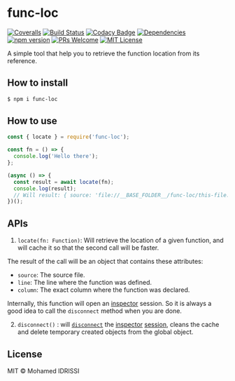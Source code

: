 # func-loc

[![Coveralls][coverage-badge]][coverage]
[![Build Status][travis-badge]][travis]
[![Codacy Badge][codacy-badge]][codacy]
[![Dependencies][dependencies-badge]][dependencies]
[![npm version][npm-badge]][npm]
[![PRs Welcome][prs-badge]][prs]
[![MIT License][license-badge]][license]

A simple tool that help you to retrieve the function location from its reference.

## How to install

```bash
$ npm i func-loc
```

## How to use

```javascript
const { locate } = require('func-loc');

const fn = () => {
  console.log('Hello there');
};

(async () => {
  const result = await locate(fn);
  console.log(result);
  // Will result: { source: 'file://__BASE_FOLDER__/func-loc/this-file.js', line: 3, column: 12 }
})();
```

## APIs

1.  `locate(fn: Function)`: Will retrieve the location of a given function, and will cache it so that the second call will be faster.

The result of the call will be an object that contains these attributes:

-   `source`: The source file.
-   `line`: The line where the function was defined.
-   `column`: The exact column where the function was declared.

Internally, this function will open an [inspector](https://nodejs.org/api/inspector.html) session. So it is always a good idea to call the `disconnect` method when you are done.

2.  `disconnect()` : will [`disconnect`](https://nodejs.org/api/inspector.html#inspector_session_disconnect) the [inspector](https://nodejs.org/api/inspector.html) [session](https://nodejs.org/api/inspector.html#inspector_class_inspector_session), cleans the cache and delete temporary created objects from the global object. 

## License

MIT © Mohamed IDRISSI

[coverage-badge]: https://coveralls.io/repos/github/midrissi/func-loc/badge.svg?branch=master&service=github
[coverage]: https://coveralls.io/github/midrissi/func-loc?branch=master
[travis-badge]: https://travis-ci.org/midrissi/func-loc.svg?branch=master
[travis]: https://travis-ci.org/midrissi/func-loc
[codacy-badge]: https://api.codacy.com/project/badge/Grade/fd744ba304a244629886dfb19c85af40
[codacy]: https://www.codacy.com/app/midrissi/func-loc?utm_source=github.com&amp;utm_medium=referral&amp;utm_content=midrissi/func-loc&amp;utm_campaign=Badge_Grade
[dependencies-badge]: https://david-dm.org/midrissi/func-loc/status.svg
[dependencies]: https://david-dm.org/midrissi/func-loc
[prs-badge]: https://img.shields.io/badge/PRs-welcome-brightgreen.svg?style=flat-square
[prs]: http://makeapullrequest.com
[npm-badge]: https://badge.fury.io/js/func-loc.svg
[npm]: https://www.npmjs.com/package/func-loc
[license-badge]: https://img.shields.io/badge/license-MIT-blue.svg?style=flat-square
[license]: https://github.com/midrissi/func-loc/blob/master/LICENSE
